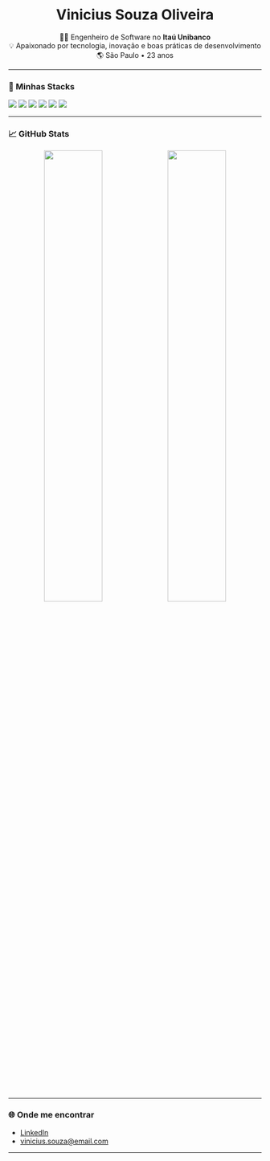 <h1 align="center">Vinicius Souza Oliveira</h1>

<p align="center">
  👨‍💻 Engenheiro de Software no <strong>Itaú Unibanco</strong><br>
  💡 Apaixonado por tecnologia, inovação e boas práticas de desenvolvimento<br>
  🌎 São Paulo • 23 anos
</p>

---

### 🧰 Minhas Stacks

<p align="left">
  <img src="https://img.shields.io/badge/-Angular-DD0031?logo=angular&logoColor=fff&style=for-the-badge" />
  <img src="https://img.shields.io/badge/-Java-007396?logo=java&logoColor=fff&style=for-the-badge" />
  <img src="https://img.shields.io/badge/-Python-ffcd3e?logo=python&logoColor=fff&style=for-the-badge" />
  <img src="https://img.shields.io/badge/-SQL-4479A1?logo=postgresql&logoColor=fff&style=for-the-badge" />
  <img src="https://img.shields.io/badge/-AWS-232F3E?logo=amazonaws&logoColor=fff&style=for-the-badge" />
  <img src="https://img.shields.io/badge/-Terraform-623CE4?logo=terraform&logoColor=fff&style=for-the-badge" />
</p>

---

### 📈 GitHub Stats

<p align="center">
  <img width="48%" src="https://github-readme-stats.vercel.app/api?username=vinisouzaoliveira&show_icons=true&theme=github_dark&hide_title=true" />
  <img width="48%" src="https://github-readme-streak-stats.herokuapp.com?user=vinisouzaoliveira&theme=github-dark&hide_border=true" />
</p>

---

### 🌐 Onde me encontrar

- [LinkedIn](https://www.linkedin.com/in/seu-linkedin)  
- vinicius.souza@email.com

---
